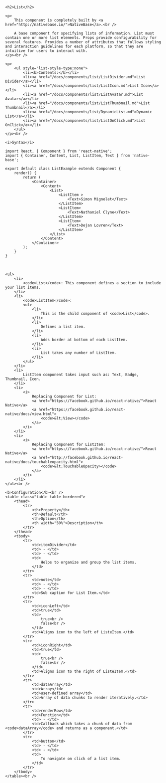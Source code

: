 <div class="section" id="list">

    <h2>List</h2>

    <p>
        This component is completely built by <a href="http://nativebase.io/">NativeBase</a>.<br />

        A base component for specifying lists of information. List must contain one or more list elements. Props provide configurability for several features. Provides a number of attributes that follows styling and interaction guidelines for each platform, so that they are intuitive for users to interact with.
    </p><br />

    <p>
        <ul style="list-style-type:none">
            <li><b>Contents:</b></li>
            <li><a href="/docs/components/list/ListDivider.md">List Divider</a></li>
            <li><a href="/docs/components/list/ListIcon.md">List Icon</a></li>
            <li><a href="/docs/components/list/ListAvatar.md">List Avatar</a></li>
            <li><a href="/docs/components/list/ListThumbnail.md">List Thumbnail</a></li>
            <li><a href="/docs/components/list/DynamicList.md">Dynamic List</a></li>
            <li><a href="/docs/components/list/ListOnClick.md">List OnClick</a></li>
        </ul>
    </p><br />

    <i>Syntax</i>

<pre class="line-numbers"><code class="language-jsx">import React, { Component } from 'react-native';
import { Container, Content, List, ListItem, Text } from 'native-base';
​
export default class ListExample extends Component {
    render() {
        return (
            &lt;Container>
                &lt;Content>
                    &lt;List>
                        &lt;ListItem >
                            &lt;Text>Simon Mignolet&lt;/Text>
                        &lt;/ListItem>
                        &lt;ListItem>
                            &lt;Text>Nathaniel Clyne&lt;/Text>
                        &lt;/ListItem>
                        &lt;ListItem>
                            &lt;Text>Dejan Lovren&lt;/Text>
                        &lt;/ListItem>
                    &lt;/List>
                &lt;/Content>
            &lt;/Container>
        );
    }
}
</code></pre><br />

    <ul>
        <li>
            <code>List</code>: This component defines a section to include your list items.
        </li>
        <li>
            <code>ListItem</code>:
            <ul>
                <li>
                    This is the child component of <code>List</code>.
                </li>
                <li>
                    Defines a list item.
                </li>
                <li>
                    Adds border at bottom of each ListItem.
                </li>
                <li>
                    List takes any number of ListItem.
                </li>
            </ul>
        </li>
        <li>
            ListItem component takes input such as: Text, Badge, Thumbnail, Icon.
        </li>
        <li>
            <i>
                Replacing Component for List:
                <a href="https://facebook.github.io/react-native/">React Native</a>
                <a href="https://facebook.github.io/react-native/docs/view.html">
                    <code>&lt;View></code>
                </a>
            </i>
        </li>
        <li>
            <i>
                Replacing Component for ListItem:
                <a href="https://facebook.github.io/react-native/">React Native</a>
                <a href="http://facebook.github.io/react-native/docs/touchableopacity.html">
                    <code>&lt;TouchableOpacity></code>
                </a>
            </i>
        </li>
    </ul><br />

    <b>Configuration</b><br />
    <table class="table table-bordered">
        <thead>
            <tr>
                <th>Property</th>
                <th>Default</th>
                <th>Option</th>
                <th width="50%">Description</th>
            </tr>
        </thead>
        <tbody>
            <tr>
                <td>itemDivider</td>
                <td> - </td>
                <td> - </td>
                <td>
                    Helps to organize and group the list items.
                </td>
            </tr>
            <tr>
                <td>note</td>
                <td> - </td>
                <td> - </td>
                <td>Sub caption for List Item.</td>
            </tr>
            <tr>
                <td>iconLeft</td>
                <td>true</td>
                <td>
                    true<br />
                    false<br />
                </td>
                <td>Aligns icon to the left of ListeItem.</td>
            </tr>
            <tr>
                <td>iconRight</td>
                <td>true</td>
                <td>
                    true<br />
                    false<br />
                </td>
                <td>Aligns icon to the right of ListeItem.</td>
            </tr>
            <tr>
                <td>dataArray</td>
                <td>Array</td>
                <td>user-defined array</td>
                <td>Array of data chunks to render iteratively.</td>
            </tr>
            <tr>
                <td>renderRow</td>
                <td>Function</td>
                <td> - </td>
                <td>Callback which takes a chunk of data from <code>dataArray</code> and returns as a component.</td>
            </tr>
            <tr>
                <td>button</td>
                <td> - </td>
                <td> - </td>
                <td>
                    To navigate on click of a list item.
                </td>
            </tr>
        </tbody>
    </table><br />

</div>
